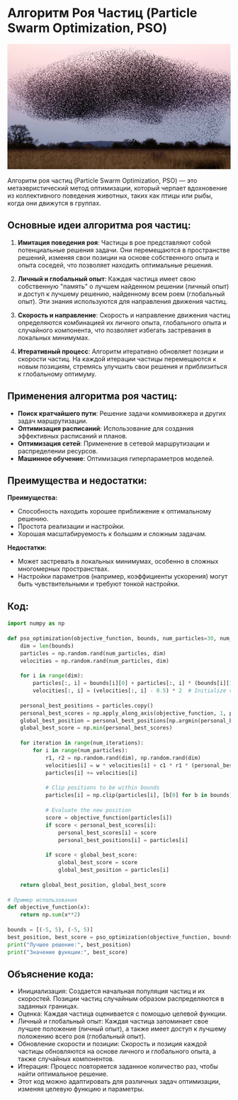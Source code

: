# Алгоритм Роя Частиц (Particle Swarm Optimization, PSO)

![ant](../images/roi.png)

Алгоритм роя частиц (Particle Swarm Optimization, PSO) — это метаэвристический метод оптимизации, который черпает вдохновение из коллективного поведения животных, таких как птицы или рыбы, когда они движутся в группах.

## Основные идеи алгоритма роя частиц:

1. **Имитация поведения роя**: Частицы в рое представляют собой потенциальные решения задачи. Они перемещаются в пространстве решений, изменяя свои позиции на основе собственного опыта и опыта соседей, что позволяет находить оптимальные решения.

2. **Личный и глобальный опыт**: Каждая частица имеет свою собственную "память" о лучшем найденном решении (личный опыт) и доступ к лучшему решению, найденному всем роем (глобальный опыт). Эти знания используются для направления движения частиц.

3. **Скорость и направление**: Скорость и направление движения частиц определяются комбинацией их личного опыта, глобального опыта и случайного компонента, что позволяет избегать застревания в локальных минимумах.

4. **Итеративный процесс**: Алгоритм итеративно обновляет позиции и скорости частиц. На каждой итерации частицы перемещаются к новым позициям, стремясь улучшить свои решения и приблизиться к глобальному оптимуму.

## Применения алгоритма роя частиц:

- **Поиск кратчайшего пути**: Решение задачи коммивояжера и других задач маршрутизации.
- **Оптимизация расписаний**: Использование для создания эффективных расписаний и планов.
- **Оптимизация сетей**: Применение в сетевой маршрутизации и распределении ресурсов.
- **Машинное обучение**: Оптимизация гиперпараметров моделей.

## Преимущества и недостатки:

**Преимущества:**
- Способность находить хорошее приближение к оптимальному решению.
- Простота реализации и настройки.
- Хорошая масштабируемость к большим и сложным задачам.

**Недостатки:**
- Может застревать в локальных минимумах, особенно в сложных многомерных пространствах.
- Настройки параметров (например, коэффициенты ускорения) могут быть чувствительными и требуют тонкой настройки.

## Код:
```python
import numpy as np

def pso_optimization(objective_function, bounds, num_particles=30, num_iterations=100, w=0.5, c1=1.5, c2=1.5):
    dim = len(bounds)
    particles = np.random.rand(num_particles, dim)
    velocities = np.random.rand(num_particles, dim)

    for i in range(dim):
        particles[:, i] = bounds[i][0] + particles[:, i] * (bounds[i][1] - bounds[i][0])
        velocities[:, i] = (velocities[:, i] - 0.5) * 2  # Initialize velocities in range [-1, 1]

    personal_best_positions = particles.copy()
    personal_best_scores = np.apply_along_axis(objective_function, 1, personal_best_positions)
    global_best_position = personal_best_positions[np.argmin(personal_best_scores)]
    global_best_score = np.min(personal_best_scores)

    for iteration in range(num_iterations):
        for i in range(num_particles):
            r1, r2 = np.random.rand(dim), np.random.rand(dim)
            velocities[i] = w * velocities[i] + c1 * r1 * (personal_best_positions[i] - particles[i]) + c2 * r2 * (global_best_position - particles[i])
            particles[i] += velocities[i]

            # Clip positions to be within bounds
            particles[i] = np.clip(particles[i], [b[0] for b in bounds], [b[1] for b in bounds])

            # Evaluate the new position
            score = objective_function(particles[i])
            if score < personal_best_scores[i]:
                personal_best_scores[i] = score
                personal_best_positions[i] = particles[i]

            if score < global_best_score:
                global_best_score = score
                global_best_position = particles[i]

    return global_best_position, global_best_score

# Пример использования
def objective_function(x):
    return np.sum(x**2)

bounds = [(-5, 5), (-5, 5)]
best_position, best_score = pso_optimization(objective_function, bounds)
print("Лучшее решение:", best_position)
print("Значение функции:", best_score)
```

## Объяснение кода:

* Инициализация: Создается начальная популяция частиц и их скоростей. Позиции частиц случайным образом распределяются в заданных границах.
* Оценка: Каждая частица оценивается с помощью целевой функции.
* Личный и глобальный опыт: Каждая частица запоминает свое лучшее положение (личный опыт), а также имеет доступ к лучшему положению всего роя (глобальный опыт).
* Обновление скорости и позиции: Скорость и позиция каждой частицы обновляются на основе личного и глобального опыта, а также случайных компонентов.
* Итерация: Процесс повторяется заданное количество раз, чтобы найти оптимальное решение.
* Этот код можно адаптировать для различных задач оптимизации, изменяя целевую функцию и параметры.